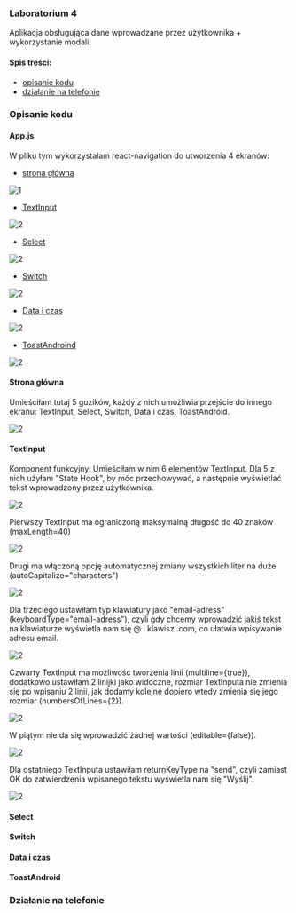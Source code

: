 ### Laboratorium 4
Aplikacja obsługująca dane wprowadzane przez użytkownika + wykorzystanie modali.

#### Spis treści:
- [opisanie kodu](https://github.com/kamilanagorska/aplikacje-mobilne-nagorska-185ic/tree/main/Laboratorium4#opisanie-kodu)
- [działanie na telefonie](https://github.com/kamilanagorska/aplikacje-mobilne-nagorska-185ic/tree/main/Laboratorium4#dzia%C5%82anie-na-telefonie)

### Opisanie kodu
#### App.js
W pliku tym wykorzystałam react-navigation do utworzenia 4 ekranów:
- [strona główna](https://github.com/kamilanagorska/aplikacje-mobilne-nagorska-185ic/tree/main/Laboratorium4#strona-g%C5%82%C3%B3wna)

![1](https://github.com/kamilanagorska/aplikacje-mobilne-nagorska-185ic/blob/main/Laboratorium4/screenshots/1.png?raw=true)

- [TextInput](https://github.com/kamilanagorska/aplikacje-mobilne-nagorska-185ic/tree/main/Laboratorium4#textinput)

![2](https://github.com/kamilanagorska/aplikacje-mobilne-nagorska-185ic/blob/main/Laboratorium4/screenshots/2.png?raw=true)

- [Select](https://github.com/kamilanagorska/aplikacje-mobilne-nagorska-185ic/tree/main/Laboratorium4#select)

![2](https://github.com/kamilanagorska/aplikacje-mobilne-nagorska-185ic/blob/main/Laboratorium4/screenshots/3.png?raw=true)

- [Switch](https://github.com/kamilanagorska/aplikacje-mobilne-nagorska-185ic/tree/main/Laboratorium4#switch)

![2](https://github.com/kamilanagorska/aplikacje-mobilne-nagorska-185ic/blob/main/Laboratorium4/screenshots/4.png?raw=true)

- [Data i czas](https://github.com/kamilanagorska/aplikacje-mobilne-nagorska-185ic/tree/main/Laboratorium4#data-i-czas)

![2](https://github.com/kamilanagorska/aplikacje-mobilne-nagorska-185ic/blob/main/Laboratorium4/screenshots/5.png?raw=true)

- [ToastAndroind](https://github.com/kamilanagorska/aplikacje-mobilne-nagorska-185ic/tree/main/Laboratorium4#toastandroid)

![2](https://github.com/kamilanagorska/aplikacje-mobilne-nagorska-185ic/blob/main/Laboratorium4/screenshots/6.png?raw=true)

#### Strona główna
Umieściłam tutaj 5 guzików, każdy z nich umożliwia przejście do innego ekranu: TextInput, Select, Switch, Data i czas, ToastAndroid.

![2](https://github.com/kamilanagorska/aplikacje-mobilne-nagorska-185ic/blob/main/Laboratorium4/screenshots/7.png?raw=true)


#### TextInput
Komponent funkcyjny. Umieściłam w nim 6 elementów TextInput. Dla 5 z nich użyłam "State Hook", by móc przechowywać, a następnie wyświetlać tekst wprowadzony przez użytkownika.  

![2](https://github.com/kamilanagorska/aplikacje-mobilne-nagorska-185ic/blob/main/Laboratorium4/screenshots/8.png?raw=true)

Pierwszy TextInput ma ograniczoną maksymalną długość do 40 znaków (maxLength=40)

![2](https://github.com/kamilanagorska/aplikacje-mobilne-nagorska-185ic/blob/main/Laboratorium4/screenshots/9.png?raw=true)

Drugi ma włączoną opcję automatycznej zmiany wszystkich liter na duże (autoCapitalize="characters")

![2](https://github.com/kamilanagorska/aplikacje-mobilne-nagorska-185ic/blob/main/Laboratorium4/screenshots/10.png?raw=true)

Dla trzeciego ustawiłam typ klawiatury jako "email-adress" (keyboardType="email-adress"), czyli gdy chcemy wprowadzić jakiś tekst na klawiaturze wyświetla nam się @ i klawisz .com, co ułatwia wpisywanie adresu email.

![2](https://github.com/kamilanagorska/aplikacje-mobilne-nagorska-185ic/blob/main/Laboratorium4/screenshots/11.png?raw=true)

Czwarty TextInput ma możliwość tworzenia linii (multiline={true}), dodatkowo ustawiłam 2 linijki jako widoczne, rozmiar TextInputa nie zmienia się po wpisaniu 2 linii, jak dodamy kolejne dopiero wtedy zmienia się jego rozmiar (numbersOfLines={2}).

![2](https://github.com/kamilanagorska/aplikacje-mobilne-nagorska-185ic/blob/main/Laboratorium4/screenshots/12.png?raw=true)

W piątym nie da się wprowadzić żadnej wartości (editable={false}).

![2](https://github.com/kamilanagorska/aplikacje-mobilne-nagorska-185ic/blob/main/Laboratorium4/screenshots/13.png?raw=true)

Dla ostatniego TextInputa ustawiłam returnKeyType na "send", czyli zamiast OK do zatwierdzenia wpisanego tekstu wyświetla nam się "Wyślij".

![2](https://github.com/kamilanagorska/aplikacje-mobilne-nagorska-185ic/blob/main/Laboratorium4/screenshots/14.png?raw=true)

#### Select

#### Switch

#### Data i czas

#### ToastAndroid

### Działanie na telefonie